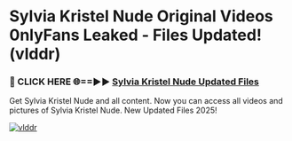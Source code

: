 # Sylvia Kristel Nude Original Videos 0nlyFans Leaked - Files Updated! (vlddr)

<h3>🔴 CLICK HERE 🌐==►► <a href="https://tinyurl.com/52m3yx9h" rel="nofollow">Sylvia Kristel Nude Updated Files</a></h3>

Get Sylvia Kristel Nude and all content. Now you can access all videos and pictures of Sylvia Kristel Nude. New Updated Files 2025!

[![vlddr](https://i.imgur.com/TnHtlc8.gif)](https://tinyurl.com/52m3yx9h)
